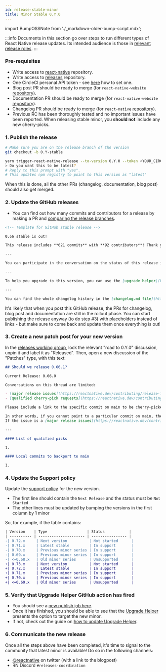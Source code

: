 ```yaml
---
id: release-stable-minor
title: Minor Stable 0.Y.0
---
```


import BumpOSSNote from './\_markdown-older-bump-script.mdx';

:::info
Documents in this section go over steps to run different types of React Native release updates. Its intended audience is those in [relevant release roles](contributing/release-roles-responsibilites.md).
:::

### Pre-requisites

- Write access to [react-native](https://github.com/facebook/react-native) repository.
- Write access to [releases](https://github.com/reactwg/react-native-releases) repository.
- One CircleCI personal API token - see [here](https://circleci.com/docs/2.0/managing-api-tokens/#creating-a-personal-api-token) how to set one.
- Blog post PR should be ready to merge (for `react-native-website` [repository](https://github.com/facebook/react-native-website)).
- Documentation PR should be ready to merge (for `react-native-website` [repository](https://github.com/facebook/react-native-website)).
- Changelog PR should be ready to merge (for `react-native` [repository](https://github.com/facebook/react-native)).
- Previous RC has been thoroughly tested and no important issues have been reported. When releasing stable minor, you **should not** include any new cherry-picks.

### 1. Publish the release

```bash
# Make sure you are on the release branch of the version
git checkout -b 0.Y-stable

yarn trigger-react-native-release --to-version 0.Y.0 --token <YOUR_CIRCLE_CI_TOKEN>
> Do you want this to be latest?
# Reply to this prompt with "yes".
# This updates npm registry to point to this version as "latest"
```

<BumpOSSNote />

When this is done, all the other PRs (changelog, documentation, blog post) should also get merged.

### 2. Update the GitHub releases

- You can find out how many commits and contributors for a release by making a PR and [comparing the release branches](https://github.com/facebook/react-native/compare/0.66-stable...0.67-stable).

```markdown
<!-- Template for GitHub stable release -->

0.66 stable is out!

This release includes **621 commits** with **92 contributors**! Thank you to all our contributors new and old! See the highlights of the release in our [release blog post](https://reactnative.dev/blog/2021/10/01/version-066).

---

You can participate in the conversation on the status of this release in this [discussion](https://github.com/reactwg/react-native-releases/discussions/23)

---

To help you upgrade to this version, you can use the [upgrade helper](https://react-native-community.github.io/upgrade-helper/) ⚛️

---

You can find the whole changelog history in the [changelog.md file](https://github.com/facebook/react-native/blob/main/CHANGELOG.md).
```

It's likely that when you post this GitHub release, the PRs for changelog, blog post and documentation are still in the rollout phase. You can start publishing the release anyway (to do step #3) with placeholders instead of links - but make sure to come back and update them once everything is out!

### 3. Create a new patch post for your new version

In the [releases working group](https://github.com/reactwg/react-native-releases/discussions), lock the relevant "road to 0.Y.0" discussion, unpin it and label it as "Released". Then, open a new discussion of the "Patches" type, with this text:

```markdown
## Should we release 0.66.1?

Current Release: 0.66.0

Conversations on this thread are limited:

- [major release issues](https://reactnative.dev/contributing/release-faq#what-is-release-blocking).
- [qualified cherry-pick requests](https://reactnative.dev/contributing/release-faq#what-is-a-qualified-pick-request) of commits on main that [did not make the previous patch version](https://reactnative.dev/contributing/release-faq#how-do-i-know-if-my-fixfeature-is-in-a-certain-release).

Please include a link to the specific commit on main to be cherry-picked, for example: [facebook/react-native@bd2b7d6](https://github.com/facebook/react-native/commit/20b0eba581a00e5e7e300f6377379b836617c147)

In other words, if you cannot point to a particular commit on main, then your request likely belongs as a new issue.
If the issue is a [major release issues](https://reactnative.dev/contributing/release-faq#what-is-release-blocking), please reference the issue here.

---

#### List of qualified picks

1.

#### Local commits to backport to main

1.
```

### 4. Update the Support policy

Update the [support policy](https://github.com/reactwg/react-native-releases#releases-support-policy) for the new version.

- The first line should contain the `Next Release` and the status must be `Not Started`
- The other lines must be updated by bumping the versions in the first column by 1 minor

So, for example, if the table contains:

```diff
| Version    | Type                  | Status           |
| ---------- | --------------------- | ---------------- |
-| 0.72.x     | Next version          | Not started      |
-| 0.71.x     | Latest stable         | In support       |
-| 0.70.x     | Previous minor series | In support       |
-| 0.69.x     | Previous minor series | In support       |
-| <=0.68.x   | Old minor series      | Unsupported      |
+| 0.73.x     | Next version          | Not started      |
+| 0.72.x     | Latest stable         | In support       |
+| 0.71.x     | Previous minor series | In support       |
+| 0.70.x     | Previous minor series | In support       |
+| <=0.69.x   | Old minor series      | Unsupported      |
```

### 5. Verify that Upgrade Helper GitHub action has fired

- You should see a [new publish job here](https://github.com/react-native-community/rn-diff-purge/actions).
- Once it has finished, you should be able to see that the [Upgrade Helper](https://react-native-community.github.io/upgrade-helper/) presents the option to target the new minor.
- If not, check out the guide on [how to update Upgrade Helper](/contributing/updating-upgrade-helper).

### 6. Communicate the new release

Once all the steps above have been completed, it's time to signal to the community that latest minor is available! Do so in the following channels:

- [@reactnative](https://twitter.com/reactnative) on twitter (with a link to the blogpost)
- RN Discord `#releases-coordination`
